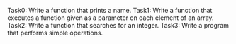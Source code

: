 Task0: Write a function that prints a name.
Task1: Write a function that executes a function given as a parameter on each element of an array.
Task2: Write a function that searches for an integer.
Task3: Write a program that performs simple operations.
